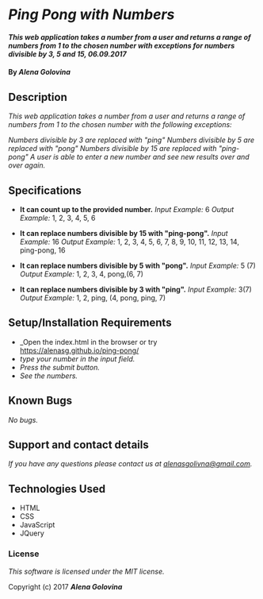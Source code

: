 # _Ping Pong with Numbers_

#### _This web application takes a number from a user and returns a range of numbers from 1 to the chosen number with exceptions for numbers divisible by 3, 5 and 15, 06.09.2017_

#### By _**Alena Golovina**_

## Description

_This web application takes a number from a user and returns a range of numbers from 1 to the chosen number with the following exceptions:_

_Numbers divisible by 3 are replaced with "ping"_
_Numbers divisible by 5 are replaced with "pong"_
_Numbers divisible by 15 are replaced with "ping-pong"_
_A user is able to enter a new number and see new results over and over again._

## Specifications

* **It can count up to the provided number.**
_Input Example:_ 6
_Output Example:_ 1, 2, 3, 4, 5, 6

* **It can replace numbers divisible by 15 with "ping-pong".**
_Input Example:_ 16
_Output Example:_ 1, 2, 3, 4, 5, 6, 7, 8, 9, 10, 11, 12, 13, 14, ping-pong, 16

* **It can replace numbers divisible by 5 with "pong".**
_Input Example:_ 5 (7)
_Output Example:_ 1, 2, 3, 4, pong,(6, 7)

* **It can replace numbers divisible by 3 with "ping".**
_Input Example:_ 3(7)
_Output Example:_ 1, 2, ping, (4, pong, ping, 7)


## Setup/Installation Requirements

* _Open the index.html in the browser or try  https://alenasg.github.io/ping-pong/ 
* _type your number in the input field._
* _Press the submit button._
* _See the numbers._

## Known Bugs

_No bugs._

## Support and contact details

_If you have any questions please contact us at alenasgolivna@gmail.com._

## Technologies Used

* HTML
* CSS
* JavaScript
* JQuery

### License

*This software is licensed under the MIT license.*

Copyright (c) 2017 **_Alena Golovina_**
